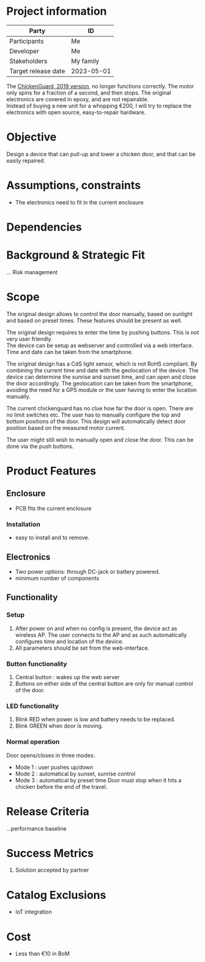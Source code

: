 # Project information
| Party | ID |
|-------|----|
| Participants | Me |
| Developer | Me |
| Stakeholders | My family |
| Target release date | 2023-05-01 |

The [ChickenGuard, 2019 version](https://www.youtube.com/watch?v=T8KP0sJ12n4), no longer functions correctly.  The motor only spins for a fraction of a second, and then stops.  The original electronics are covered in epoxy, and are not repairable.  
Instead of buying a new unit for a whopping €200, I will try to replace the electronics with open source, easy-to-repair hardware.

# Objective

Design a device that can pull-up and lower a chicken door, and that can be easily repaired.

# Assumptions, constraints
* The electronics need to fit in the current enclosure

# Dependencies

# Background & Strategic Fit
... Risk management

# Scope
The original design allows to control the door manually, based on sunlight and based on preset times.  These features should be present as well.

The original design requires to enter the time by pushing buttons.  This is not very user friendly.  
The device can be setup as webserver and controlled via a web interface.  Time and date can be taken from the smartphone.

The original design has a CdS light sensor, which is not RoHS compliant.  By combining the current time and date with the geolocation of the device.  The device can determine the sunrise and sunset time, and can open and close the door accordingly.  The geolocation can be taken from the smartphone, avoiding the need for a GPS module or the user having to enter the location manually. 

The current chickenguard has no clue how far the door is open.  There are no limit switches etc.  The user has to manually configure the top and bottom positions of the door.  This design will automatically detect door position based on the measured motor current.

The user might still wish to manually open and close the door.  This can be done via the push buttons.

# Product Features

## Enclosure
* PCB fits the current enclosure

### Installation
* easy to install and to remove.

## Electronics
* Two power options: through DC-jack or battery powered.
* minimum number of components

## Functionality
### Setup
1. After power on and when no config is present, the device act as wireless AP.  The user connects to the AP and as such automatically configures time and location of the device.
2. All parameters should be set from the web-interface.

### Button functionality
1. Central button : wakes up the web server
2. Buttons on either side of the central button are only for manual control of the door.

### LED functionality
1. Blink RED when power is low and battery needs to be replaced.
2. Blink GREEN when door is moving.

### Normal operation
Door opens/closes in three modes:
  * Mode 1 : user pushes up/down
  * Mode 2 : automatical by sunset, sunrise control
  * Mode 3 : automatical by preset time
Door must stop when it hits a chicken before the end of the travel.

# Release Criteria
...performance baseline

# Success Metrics
1. Solution accepted by partner

# Catalog Exclusions
* IoT integration

# Cost
* Less than €10 in BoM

